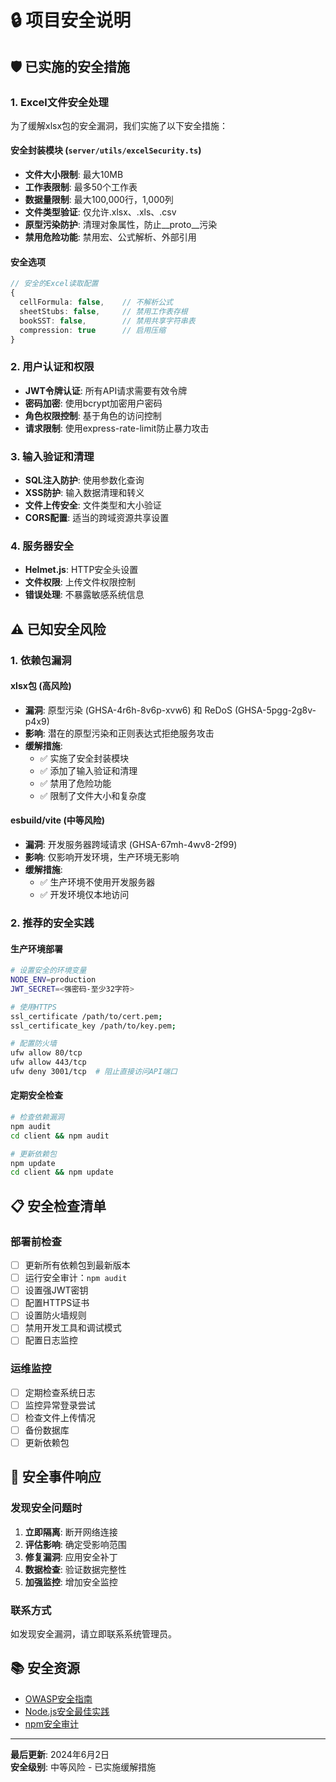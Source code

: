 # 🔒 项目安全说明

## 🛡️ 已实施的安全措施

### 1. Excel文件安全处理
为了缓解xlsx包的安全漏洞，我们实施了以下安全措施：

#### 安全封装模块 (`server/utils/excelSecurity.ts`)
- **文件大小限制**: 最大10MB
- **工作表限制**: 最多50个工作表  
- **数据量限制**: 最大100,000行，1,000列
- **文件类型验证**: 仅允许.xlsx、.xls、.csv
- **原型污染防护**: 清理对象属性，防止__proto__污染
- **禁用危险功能**: 禁用宏、公式解析、外部引用

#### 安全选项
```typescript
// 安全的Excel读取配置
{
  cellFormula: false,    // 不解析公式
  sheetStubs: false,     // 禁用工作表存根
  bookSST: false,        // 禁用共享字符串表
  compression: true      // 启用压缩
}
```

### 2. 用户认证和权限
- **JWT令牌认证**: 所有API请求需要有效令牌
- **密码加密**: 使用bcrypt加密用户密码
- **角色权限控制**: 基于角色的访问控制
- **请求限制**: 使用express-rate-limit防止暴力攻击

### 3. 输入验证和清理
- **SQL注入防护**: 使用参数化查询
- **XSS防护**: 输入数据清理和转义
- **文件上传安全**: 文件类型和大小验证
- **CORS配置**: 适当的跨域资源共享设置

### 4. 服务器安全
- **Helmet.js**: HTTP安全头设置
- **文件权限**: 上传文件权限控制
- **错误处理**: 不暴露敏感系统信息

## ⚠️ 已知安全风险

### 1. 依赖包漏洞

#### xlsx包 (高风险)
- **漏洞**: 原型污染 (GHSA-4r6h-8v6p-xvw6) 和 ReDoS (GHSA-5pgg-2g8v-p4x9)
- **影响**: 潜在的原型污染和正则表达式拒绝服务攻击
- **缓解措施**: 
  - ✅ 实施了安全封装模块
  - ✅ 添加了输入验证和清理
  - ✅ 禁用了危险功能
  - ✅ 限制了文件大小和复杂度

#### esbuild/vite (中等风险) 
- **漏洞**: 开发服务器跨域请求 (GHSA-67mh-4wv8-2f99)
- **影响**: 仅影响开发环境，生产环境无影响
- **缓解措施**: 
  - ✅ 生产环境不使用开发服务器
  - ✅ 开发环境仅本地访问

### 2. 推荐的安全实践

#### 生产环境部署
```bash
# 设置安全的环境变量
NODE_ENV=production
JWT_SECRET=<强密码-至少32字符>

# 使用HTTPS
ssl_certificate /path/to/cert.pem;
ssl_certificate_key /path/to/key.pem;

# 配置防火墙
ufw allow 80/tcp
ufw allow 443/tcp
ufw deny 3001/tcp  # 阻止直接访问API端口
```

#### 定期安全检查
```bash
# 检查依赖漏洞
npm audit
cd client && npm audit

# 更新依赖包
npm update
cd client && npm update
```

## 📋 安全检查清单

### 部署前检查
- [ ] 更新所有依赖包到最新版本
- [ ] 运行安全审计：`npm audit`
- [ ] 设置强JWT密钥
- [ ] 配置HTTPS证书
- [ ] 设置防火墙规则
- [ ] 禁用开发工具和调试模式
- [ ] 配置日志监控

### 运维监控
- [ ] 定期检查系统日志
- [ ] 监控异常登录尝试
- [ ] 检查文件上传情况
- [ ] 备份数据库
- [ ] 更新依赖包

## 🚨 安全事件响应

### 发现安全问题时
1. **立即隔离**: 断开网络连接
2. **评估影响**: 确定受影响范围
3. **修复漏洞**: 应用安全补丁
4. **数据检查**: 验证数据完整性
5. **加强监控**: 增加安全监控

### 联系方式
如发现安全漏洞，请立即联系系统管理员。

## 📚 安全资源

- [OWASP安全指南](https://owasp.org/www-project-top-ten/)
- [Node.js安全最佳实践](https://nodejs.org/en/docs/guides/security/)
- [npm安全审计](https://docs.npmjs.com/cli/v8/commands/npm-audit)

---

**最后更新**: 2024年6月2日  
**安全级别**: 中等风险 - 已实施缓解措施 